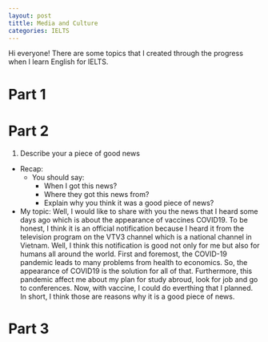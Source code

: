 ```yaml
---
layout: post
tittle: Media and Culture
categories: IELTS
---
```

Hi everyone! There are some topics that I created through the progress when I learn English for IELTS.
# Part 1

# Part 2
1. Describe your a piece of good news 
* Recap:
    * You should say:
        * When I got this news?
        * Where they got this news from?
        * Explain why you think it was a good piece of news?
* My topic:
    Well, I would like to share with you the news that I heard some days ago which is about the appearance of vaccines COVID19. To be honest, I think it is an official notification because I heard it from the television program on the VTV3 channel which is a national channel in Vietnam. Well, I think this notification is good not only for me but also for humans all around the world. 
    First and foremost, the COVID-19 pandemic leads to many problems from health to economics. So, the appearance of COVID19 is the solution for all of that. 
    Furthermore, this pandemic affect me about my plan for study abroud, look for job and go to conferences. Now, with vaccine, I could do everthing that I planned.
    In short, I think those are reasons why it is a good piece of news.
# Part 3

